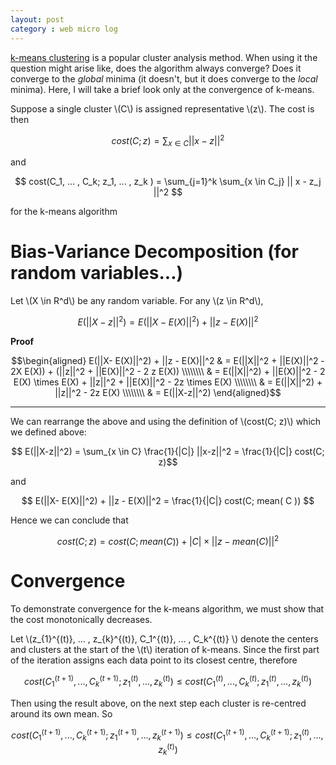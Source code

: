```yaml
---
layout: post
category : web micro log
---
```


[k-means clustering](http://en.wikipedia.org/wiki/K-means_clustering) is a popular cluster analysis method. When using it the question might arise like, does the algorithm always converge? Does it converge to the _global_ minima (it doesn't, but it does converge to the _local_ minima). Here, I will take a brief look only at the convergence of k-means.

Suppose a single cluster \\(C\\) is assigned representative \\(z\\). The cost is then

$$ cost(C; z) = \sum_{x \in C} ||x-z||^2$$ 

and 

$$ cost(C_1, ... , C_k; z_1, ... , z_k ) = \sum_{j=1}^k \sum_{x \in C_j} || x - z_j ||^2 $$

for the k-means algorithm

Bias-Variance Decomposition (for random variables...)
=====================================================

Let \\(X \in R^d\\) be any random variable. For any \\(z \in R^d\\),

$$ E(||X-z||^2) = E(||X- E(X)||^2) + ||z - E(X)||^2 $$

**Proof**  

$$\begin{aligned}
E(||X- E(X)||^2) + ||z - E(X)||^2 & = E(||X||^2 + ||E(X)||^2 - 2X E(X)) + (||z||^2 + ||E(X)||^2 - 2 z E(X)) \\\\\\\\
& = E(||X||^2) + ||E(X)||^2 - 2 E(X) \times E(X) + ||z||^2 + ||E(X)||^2 - 2z \times E(X) \\\\\\\\    
& = E(||X||^2) + ||z||^2 - 2z E(X) \\\\\\\\    
& = E(||X-z||^2)    
\end{aligned}$$

---


We can rearrange the above and using the definition of \\(cost(C; z)\\) which we defined above:

$$ E(||X-z||^2) = \sum_{x \in C} \frac{1}{|C|} ||x-z||^2 = \frac{1}{|C|} cost(C; z)$$

and 

$$  E(||X- E(X)||^2) + ||z - E(X)||^2 = \frac{1}{|C|} cost(C; mean( C )) $$

Hence we can conclude that

$$ cost(C; z) = cost(C; mean( C )) + |C| \times || z - mean( C ) ||^2 $$

Convergence
===========

To demonstrate convergence for the k-means algorithm, we must show that the cost monotonically decreases.

Let \\(z_{1}^{(t)}, ... , z_{k}^{(t)}, C_1^{(t)}, ... , C_k^{(t)} \\) denote the centers and clusters at the start of the \\(t\\) iteration of k-means. Since the first part of the iteration assigns each data point to its closest centre, therefore

$$ cost(C_1^{(t+1)}, ... , C_k^{(t+1)}; z_1^{(t)}, ..., z_k^{(t)}) \le cost(C_1^{(t)}, ... , C_k^{(t)}; z_1^{(t)}, ..., z_k^{(t)})$$

Then using the result above, on the next step each cluster is re-centred around its own mean. So

$$ cost(C_1^{(t+1)}, ... , C_k^{(t+1)}; z_1^{(t+1)}, ..., z_k^{(t+1)}) \le cost(C_1^{(t+1)}, ... , C_k^{(t+1)}; z_1^{(t)}, ..., z_k^{(t)})$$

<!-- http://cseweb.ucsd.edu/~dasgupta/291/lec2.pdf --> 






